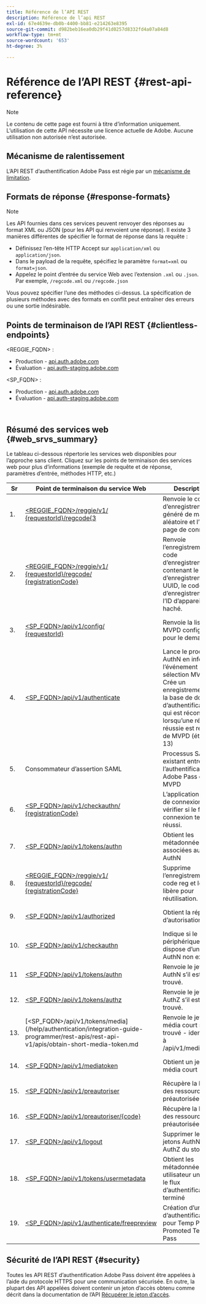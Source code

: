 ```yaml
---
title: Référence de l’API REST
description: Référence de l’api REST
exl-id: 67e4639e-db0b-4400-bb81-e214263e8395
source-git-commit: d982beb16ea0db29f41d0257d8332fd4a07a84d8
workflow-type: tm+mt
source-wordcount: '653'
ht-degree: 3%

---
```


# Référence de l’API REST {#rest-api-reference}

>[!NOTE]
>
>Le contenu de cette page est fourni à titre d’information uniquement. L’utilisation de cette API nécessite une licence actuelle de Adobe. Aucune utilisation non autorisée n’est autorisée.

## Mécanisme de ralentissement

L’API REST d’authentification Adobe Pass est régie par un [mécanisme de limitation](/help/authentication/integration-guide-programmers/throttling-mechanism.md).

## Formats de réponse {#response-formats}


>[!NOTE]
>
> Les API fournies dans ces services peuvent renvoyer des réponses au format XML ou JSON (pour les API qui renvoient une réponse). Il existe 3 manières différentes de spécifier le format de réponse dans la requête :
>
>* Définissez l’en-tête HTTP Accept sur `application/xml` ou `application/json`.
>* Dans le payload de la requête, spécifiez le paramètre `format=xml` ou `format=json`.
>* Appelez le point d’entrée du service Web avec l’extension `.xml` ou `.json`. Par exemple, `/regcode.xml` ou `/regcode.json`
>
>Vous pouvez spécifier l’une des méthodes ci-dessus. La spécification de plusieurs méthodes avec des formats en conflit peut entraîner des erreurs ou une sortie indésirable.

## Points de terminaison de l’API REST {#clientless-endpoints}

&lt;REGGIE_FQDN> :

* Production - [api.auth.adobe.com](http://api.auth.adobe.com/)
* Évaluation - [api.auth-staging.adobe.com](http://api.auth-staging.adobe.com/)

&lt;SP_FQDN> :

* Production - [api.auth.adobe.com](http://api.auth.adobe.com/)
* Évaluation - [api.auth-staging.adobe.com](http://api.auth-staging.adobe.com/)

</br>


## Résumé des services web {#web_srvs_summary}

Le tableau ci-dessous répertorie les services web disponibles pour l’approche sans client. Cliquez sur les points de terminaison des services web pour plus d’informations (exemple de requête et de réponse, paramètres d’entrée, méthodes HTTP, etc.)


| Sr | Point de terminaison du service Web | Description | <!--[Diag.  </br>Ref](http://tve.helpdocsonline.com/api-reference-v2-test#illustration)-->. | Hébergé à | Appelé par |
|-----|------------------------------------------------------------------------------------------------------------------------------------------------------------------------------------------------|--------------------------------------------------------------------------------------------------------------------------------------------------------------------------------------------|---------------------------------------------------------------------------------------------|-----------------------------------------------------------|-----------------------------|
| 1. | [&lt;REGGIE_FQDN>/reggie/v1/ </br> {requestorId}/regcode{3](/help/authentication/integration-guide-programmers/legacy/rest-api-v1/apis/registration-code-request.md) | Renvoie le code d’enregistrement généré de manière aléatoire et l’URI de page de connexion | 2 | Adobe </br>Service Reg Code | Appareil dynamique |
| 2. | [&lt;REGGIE_FQDN>/reggie/v1/ </br> {requestorId}/regcode/ </br> {registrationCode}](/help/authentication/integration-guide-programmers/legacy/rest-api-v1/apis/return-registration-record.md) | Renvoie l’enregistrement du code d’enregistrement contenant le code d’enregistrement UUID, le code d’enregistrement et l’ID d’appareil haché. | 8 | Adobe </br>Service Reg Code | Authentification Adobe Pass |
| 3. | [&lt;SP_FQDN>/api/v1/config/ </br> {requestorId}](/help/authentication/integration-guide-programmers/legacy/rest-api-v1/apis/provide-mvpd-list.md) | Renvoie la liste des MVPD configurés pour le demandeur | 5 | Adobe </br>Adobe Pass </br>authentication </br>Service | Connexion </br>Web </br>App |
| 4. | [&lt;SP_FQDN>/api/v1/authenticate](/help/authentication/integration-guide-programmers/legacy/rest-api-v1/apis/initiate-authentication.md) | Lance le processus AuthN en informant l’événement de sélection MVPD. Crée un enregistrement sur la base de données d’authentification, qui est réconcilié lorsqu’une réponse réussie est reçue de MVPD (étape 13) | 7 | Adobe </br>Adobe Pass </br>authentication </br>Service | Connexion </br>Web </br>App |
| 5. | Consommateur d’assertion SAML | Processus SAML existant entre l’authentification Adobe Pass et MVPD | 13 | Adobe Pass </br>authentication </br>Service | Authentification Adobe Pass |
| 6. | [&lt;SP_FQDN>/api/v1/checkauthn/ </br> {registrationCode}](/help/authentication/integration-guide-programmers/legacy/rest-api-v1/apis/check-authentication-flow-by-second-screen-web-app.md) | L’application Web de connexion peut vérifier si le flux de connexion tenté a réussi. |                                                                                             | Authentification </br> Adobe Pass   </br> Service | Connexion   </br>Web   </br> Application |
| 7. | [&lt;SP_FQDN>/api/v1/tokens/authn](/help/authentication/integration-guide-programmers/legacy/rest-api-v1/apis/retrieve-authentication-token.md) | Obtient les métadonnées associées au jeton AuthN | 15 | Adobe Pass </br>authentication </br>Service | Appareil dynamique |
| 8. | [&lt;REGGIE_FQDN>/reggie/v1/ </br> {requestorId}/regcode/ </br> {registrationCode}](/help/authentication/integration-guide-programmers/legacy/rest-api-v1/apis/delete-registration-record.md) | Supprime l’enregistrement du code reg et le libère pour réutilisation. | 16 | Adobe </br>Service Reg Code | Authentification Adobe Pass |
| 9. | [&lt;SP_FQDN>/api/v1/authorized](/help/authentication/integration-guide-programmers/legacy/rest-api-v1/apis/initiate-authorization.md) | Obtient la réponse d’autorisation. | 17 | Adobe Pass </br>authentication </br>Service | Appareil dynamique |
| 10. | [&lt;SP_FQDN>/api/v1/checkauthn](/help/authentication/integration-guide-programmers/legacy/rest-api-v1/apis/check-authentication-token.md) | Indique si le périphérique dispose d’un jeton AuthN non expiré. |                                                                                             | Adobe Pass </br>authentication </br>Service | Appareil dynamique |
| 11 | [&lt;SP_FQDN>/api/v1/tokens/authn](/help/authentication/integration-guide-programmers/legacy/rest-api-v1/apis/retrieve-authentication-token.md) | Renvoie le jeton AuthN s’il est trouvé. |                                                                                             | Adobe Pass </br>authentication </br>Service | Appareil dynamique |
| 12. | [&lt;SP_FQDN>/api/v1/tokens/authz](/help/authentication/integration-guide-programmers/legacy/rest-api-v1/apis/retrieve-authorization-token.md) | Renvoie le jeton AuthZ s’il est trouvé. |                                                                                             | Adobe Pass </br>authentication </br>Service | Appareil dynamique |
| 13. | [&lt;SP_FQDN>/api/v1/tokens/media](/help/authentication/integration-guide-programmer/rest-apis/rest-api-v1/apis/obtain-short-media-token.md | Renvoie le jeton de média court s’il est trouvé - identique à /api/v1/mediatoken |                                                                                             | Adobe Pass </br>authentication </br>Service | Appareil dynamique |
| 14. | [&lt;SP_FQDN>/api/v1/mediatoken](/help/authentication/integration-guide-programmers/legacy/rest-api-v1/apis/obtain-short-media-token.md) | Obtient un jeton de média court |                                                                                             | Adobe Pass </br>authentication </br>Service | Appareil dynamique |
| 15. | [&lt;SP_FQDN>/api/v1/preautoriser](/help/authentication/integration-guide-programmers/legacy/rest-api-v1/apis/retrieve-list-of-preauthorized-resources.md) | Récupère la liste des ressources préautorisées |                                                                                             | Adobe Pass </br>authentication </br>Service | Appareil dynamique |
| 16. | [&lt;SP_FQDN>/api/v1/preautoriser/{code}](/help/authentication/integration-guide-programmers/legacy/rest-api-v1/apis/retrieve-list-of-preauthorized-resources-by-second-screen-web-app.md) | Récupère la liste des ressources préautorisées |                                                                                             | Adobe Pass </br>authentication </br>Service | Application Web de connexion |
| 17. | [&lt;SP_FQDN>/api/v1/logout](/help/authentication/integration-guide-programmers/legacy/rest-api-v1/apis/initiate-logout.md) | Supprimer les jetons AuthN et AuthZ du stockage |                                                                                             | Authentification </br> Adobe Pass   </br> Service | Appareil dynamique |
| 18. | [&lt;SP_FQDN>/api/v1/tokens/usermetadata](/help/authentication/integration-guide-programmers/legacy/rest-api-v1/apis/user-metadata.md) | Obtient les métadonnées utilisateur une fois le flux d’authentification terminé | S/O | S/O | Appareil dynamique |
| 19. | [&lt;SP_FQDN>/api/v1/authenticate/freepreview](/help/authentication/integration-guide-programmers/legacy/rest-api-v1/apis/free-preview-for-temp-pass-and-promotional-temp-pass.md) | Création d’un jeton d’authentification pour Temp Pass ou Promoted Temp Pass | S/O | Adobe Pass </br>authentication </br>Service | Appareil dynamique |


## Sécurité de l’API REST {#security}

Toutes les API REST d’authentification Adobe Pass doivent être appelées à l’aide du protocole HTTPS pour une communication sécurisée. En outre, la plupart des API appelées doivent contenir un jeton d’accès obtenu comme décrit dans la documentation de l’API [Récupérer le jeton d’accès](../../rest-apis/rest-api-dcr/apis/dynamic-client-registration-apis-retrieve-access-token.md).
